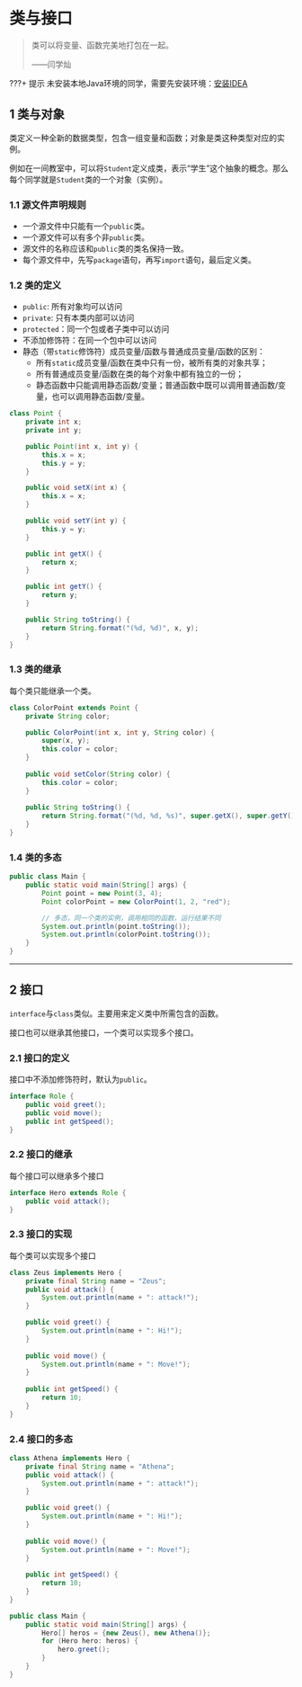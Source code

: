 # 类与接口

> 类可以将变量、函数完美地打包在一起。
>
> ——闫学灿

???+ 提示
    未安装本地Java环境的同学，需要先安装环境：[安装IDEA](/Java/附录1：安装IDEA/)

## 1 类与对象

类定义一种全新的数据类型，包含一组变量和函数；对象是类这种类型对应的实例。

例如在一间教室中，可以将`Student`定义成类，表示“学生”这个抽象的概念。那么每个同学就是`Student`类的一个对象（实例）。

### 1.1 源文件声明规则

- 一个源文件中只能有一个`public`类。
- 一个源文件可以有多个非`public`类。
- 源文件的名称应该和`public`类的类名保持一致。
- 每个源文件中，先写`package`语句，再写`import`语句，最后定义类。

### 1.2 类的定义

- `public`: 所有对象均可以访问
- `private`: 只有本类内部可以访问
- `protected`：同一个包或者子类中可以访问
- 不添加修饰符：在同一个包中可以访问
- 静态（带`static`修饰符）成员变量/函数与普通成员变量/函数的区别：
  - 所有`static`成员变量/函数在类中只有一份，被所有类的对象共享；
  - 所有普通成员变量/函数在类的每个对象中都有独立的一份；
  - 静态函数中只能调用静态函数/变量；普通函数中既可以调用普通函数/变量，也可以调用静态函数/变量。

```java
class Point {
    private int x;
    private int y;

    public Point(int x, int y) {
        this.x = x;
        this.y = y;
    }

    public void setX(int x) {
        this.x = x;
    }

    public void setY(int y) {
        this.y = y;
    }

    public int getX() {
        return x;
    }

    public int getY() {
        return y;
    }

    public String toString() {
        return String.format("(%d, %d)", x, y);
    }
}
```

### 1.3 类的继承

每个类只能继承一个类。

```java
class ColorPoint extends Point {
    private String color;

    public ColorPoint(int x, int y, String color) {
        super(x, y);
        this.color = color;
    }
    
    public void setColor(String color) {
        this.color = color;
    }
    
    public String toString() {
        return String.format("(%d, %d, %s)", super.getX(), super.getY(), this.color);
    }
}
```

### 1.4 类的多态

```java
public class Main {
    public static void main(String[] args) {
        Point point = new Point(3, 4);
        Point colorPoint = new ColorPoint(1, 2, "red");

        // 多态，同一个类的实例，调用相同的函数，运行结果不同
        System.out.println(point.toString());
        System.out.println(colorPoint.toString());
    }
}
```

- - - - - -

## 2 接口

`interface`与`class`类似。主要用来定义类中所需包含的函数。

接口也可以继承其他接口，一个类可以实现多个接口。

### 2.1 接口的定义

接口中不添加修饰符时，默认为`public`。

```java
interface Role {
    public void greet();
    public void move();
    public int getSpeed();
}
```

### 2.2 接口的继承

每个接口可以继承多个接口

```java
interface Hero extends Role {
    public void attack();
}
```

### 2.3 接口的实现

每个类可以实现多个接口

```java
class Zeus implements Hero {
    private final String name = "Zeus";
    public void attack() {
        System.out.println(name + ": attack!");
    }

    public void greet() {
        System.out.println(name + ": Hi!");
    }
    
    public void move() {
        System.out.println(name + ": Move!");
    }
    
    public int getSpeed() {
        return 10;
    }
}
```

### 2.4 接口的多态

```java
class Athena implements Hero {
    private final String name = "Athena";
    public void attack() {
        System.out.println(name + ": attack!");
    }

    public void greet() {
        System.out.println(name + ": Hi!");
    }
    
    public void move() {
        System.out.println(name + ": Move!");
    }
    
    public int getSpeed() {
        return 10;
    }
}

public class Main {
    public static void main(String[] args) {
        Hero[] heros = {new Zeus(), new Athena()};
        for (Hero hero: heros) {
            hero.greet();
        }
    }
}
```
